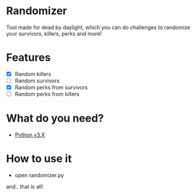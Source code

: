 # Randomizer
Tool made for dead by daylight, which you can do challenges to randomize your survivors, killers, perks and more!

# Features
- [X] Random killers
- [ ] Random survivors
- [X] Random perks from survivors
- [ ] Random perks from killers

# What do you need?
- [Python v3.X](https://www.python.org/ftp/python/3.10.0/python-3.10.0-amd64.exe)

# How to use it
- open randomizer.py

and.. that is all!
